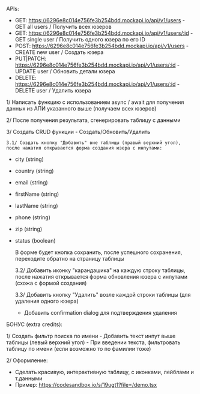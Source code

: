 APIs: 

 - GET:       https://6296e8c014e756fe3b254bdd.mockapi.io/api/v1/users - GET all users / Получить всех юзеров
 - GET:       https://6296e8c014e756fe3b254bdd.mockapi.io/api/v1/users/:id - GET single user / Получить одного юзера по его ID
 - POST:      https://6296e8c014e756fe3b254bdd.mockapi.io/api/v1/users - CREATE new user / Создать юзера
 - PUT|PATCH: https://6296e8c014e756fe3b254bdd.mockapi.io/api/v1/users/:id - UPDATE user / Обновить детали юзера
 - DELETE:    https://6296e8c014e756fe3b254bdd.mockapi.io/api/v1/users/:id - DELETE user / Удалить юзера


1/ Написать функцию с использованием async / await для получения данных из АПИ указанного выше (получаем всех юзеров)

2/ После получения результата, сгенерировать таблицу с данными

3/ Создать CRUD функции - Создать/Обновить/Удалить
    
    3.1/ Создать кнопку "Добавить" вне таблицы (правый верхний угол), после нажатия открывается форма создания юзера с инпутами:

- city (string)
- country (string)
- email (string)
- firstName (string)
- lastName (string)
- phone (string)
- zip (string)
- status (boolean)
    
    В форме будет кнопка сохранить, после успешного сохранения, переходите обратно на страницу таблицы

    3.2/ Добавить иконку "карандашика" на каждую строку таблицы, после нажатия открывается форма обновления юзера с инпутами (схожа с формой создания)

    3.3/ Добавить кнопку "Удалить" возле каждой строки таблицы (для удаления одного юзера)
    - Добавить confirmation dialog для подтверждения удаления

БОНУС (extra credits):

1/ Создать фильтр поиска по имени
    - Добавить текст инпут выше таблицы (левый верхний угол)
    - При введении текста, фильтровать таблицу по имени (если возможно то по фамилии тоже)

2/ Оформление:
 - Сделать красивую, интерактивную таблицу, с иконками, лейблами и т.данными
 - Пример: https://codesandbox.io/s/19ugt1?file=/demo.tsx